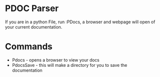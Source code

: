 # PDOC Parser

If you are in a python File, run :PDocs, a browser and webpage will open of your current documentation.

# Commands

- Pdocs - opens a browser to view your docs
- PdocsSave - this will make a directory for you to save the documentation
